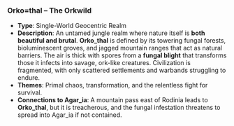 ### **Orko=thal** – The Orkwild

- **Type**: Single-World Geocentric Realm
- **Description**: An untamed jungle realm where nature itself is **both beautiful and brutal**. **Orko_thal** is defined by its towering fungal forests, bioluminescent groves, and jagged mountain ranges that act as natural barriers. The air is thick with spores from a **fungal blight** that transforms those it infects into savage, ork-like creatures. Civilization is fragmented, with only scattered settlements and warbands struggling to endure.
- **Themes**: Primal chaos, transformation, and the relentless fight for survival.
- **Connections to Agar_ia**: A mountain pass east of Rodinia leads to **Orko_thal**, but it is treacherous, and the fungal infestation threatens to spread into Agar_ia if not contained.